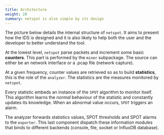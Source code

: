 ```yaml
---
title: Architecture
weight: 20
summary: netspot is also simple by its design
---
```


The picture below details the internal structure of `netspot`. It aims to present how the IDS is designed and it is also likely to help both the user and the developer to better understand the tool.

<object data="img/netspot-archi.svg" type="image/svg+xml" style="width: 100%;"></object>

<!-- ![Architecture](img/netspot-archi.svg) -->

At the lowest level, `netspot` parse packets and increment some basic **counters**. This part is performed by the `miner` subpackage.
The source can either be an network interface or a .pcap file (network capture).

At a given frequency, counter values are retrieved so as to build **statistics**, this is the role of the `analyzer`. The statistics are the measures monitored by `netspot`.

Every statistic embeds an instance of the `SPOT` algorithm to monitor itself. This algorithm learns the _normal_ behaviour of the statistic and constantly updates its knowledge. When an abnormal value occurs, `SPOT` triggers an alarm.

The analyzer forwards statistics values, SPOT thresholds and SPOT alarms to the `exporter`. This last component dispatch
these information modules that binds to different backends
(console, file, socket or InfluxDB database).
